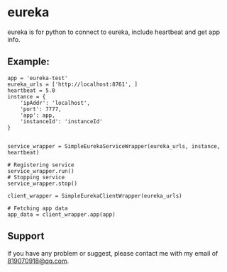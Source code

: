 eureka
=====
eureka is for python to connect to eureka, include heartbeat and get app info.

Example:
----------

    app = 'eureka-test'
    eureka_urls = ['http://localhost:8761', ]
    heartbeat = 5.0
    instance = {
        'ipAddr': 'localhost',
        'port': 7777,
        'app': app,
        'instanceId': 'instanceId'
    }


    service_wrapper = SimpleEurekaServiceWrapper(eureka_urls, instance, heartbeat)

    # Registering service
    service_wrapper.run()
    # Stopping service
    service_wrapper.stop()

    client_wrapper = SimpleEurekaClientWrapper(eureka_urls)

    # Fetching app data
    app_data = client_wrapper.app(app)


Support
----------

if you have any problem or suggest, please contact me with my email of 819070918@qq.com.
